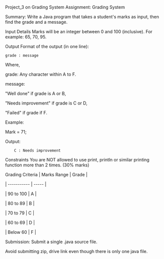 Project_3 on Grading System
Assignment: Grading System


 Summary:
Write a Java program that takes a student's marks as input, then find the grade and a message.



Input Details
Marks will be an integer between 0 and 100 (inclusive). For example: 65, 70, 95.



Output
Format of the output (in one line): 

    grade : message

Where,

grade: Any character within A to F.

message:

"Well done" if grade is A or B,

"Needs improvement" if grade is C or D,

"Failed" if grade if F.



Example:

Mark = 71;

Output:

        C : Needs improvement



Constraints
You are NOT allowed to use print, println or similar printing function more than 2 times. (30% marks)



Grading Criteria
| Marks Range | Grade |

| ----------- | ----- |

| 90 to 100   | A     |

| 80 to 89    | B     |

| 70 to 79    | C     |

| 60 to 69    | D     |

| Below 60    | F     |



Submission:
Submit a single .java source file.

Avoid submitting zip, drive link even though there is only one java file.
